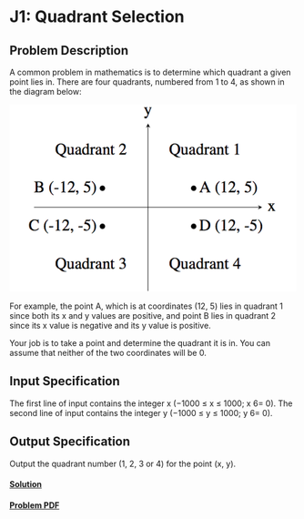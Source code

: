# J1: Quadrant Selection

## Problem Description
A common problem in mathematics is to determine which quadrant a given point lies in. There are
four quadrants, numbered from 1 to 4, as shown in the diagram below:

![](./example.png)

For example, the point A, which is at coordinates (12, 5) lies in quadrant 1 since both its x and y
values are positive, and point B lies in quadrant 2 since its x value is negative and its y value is
positive.

Your job is to take a point and determine the quadrant it is in. You can assume that neither of the
two coordinates will be 0.

## Input Specification
The first line of input contains the integer x (−1000 ≤ x ≤ 1000; x 6= 0). The second line of input
contains the integer y (−1000 ≤ y ≤ 1000; y 6= 0).

## Output Specification
Output the quadrant number (1, 2, 3 or 4) for the point (x, y).

#### [Solution](./main.py)
#### [Problem PDF](https://cemc.uwaterloo.ca/contests/computing/2017/stage%201/juniorEF.pdf)